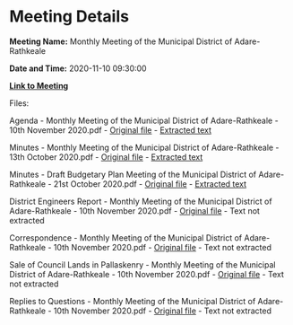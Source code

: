 # Meeting Details

**Meeting Name:** Monthly Meeting of the Municipal District of Adare-Rathkeale

**Date and Time:** 2020-11-10 09:30:00

**[Link to Meeting](https://www.limerick.ie/council/whats-on/monthly-meeting-municipal-district-adare-rathkeale-62)**

Files: 

Agenda - Monthly Meeting of the Municipal District of Adare-Rathkeale - 10th November 2020.pdf - [Original file](https://www.limerick.ie/sites/default/files/media/documents/2020-11/00-agenda-10th-november-2020.pdf) - [Extracted text](./Agenda%20-%C2%A0Monthly%20Meeting%20of%20the%20Municipal%20District%20of%20Adare-Rathkeale%20-%2010th%20November%202020.md)

Minutes - Monthly Meeting of the Municipal District of Adare-Rathkeale - 13th October 2020.pdf - [Original file](https://www.limerick.ie/sites/default/files/media/documents/2020-11/01-a-minutes-of-monthly-meeting-13th-october-2020.pdf) - [Extracted text](./Minutes%20-%C2%A0Monthly%20Meeting%20of%20the%20Municipal%20District%20of%20Adare-Rathkeale%20-%2013th%20October%202020.md)

Minutes - Draft Budgetary Plan Meeting of the Municipal District of Adare-Rathkeale - 21st October 2020.pdf - [Original file](https://www.limerick.ie/sites/default/files/media/documents/2020-11/01-b-minutes-of-draft-budgetary-plan-2021-meeting-21st-october-2020.pdf) - [Extracted text](./Minutes%20-%20Draft%20Budgetary%20Plan%20Meeting%20of%20the%20Municipal%20District%20of%20Adare-Rathkeale%20-%2021st%20October%202020.md)

District Engineers Report - Monthly Meeting of the Municipal District of Adare-Rathkeale - 10th November 2020.pdf - [Original file](https://www.limerick.ie/sites/default/files/media/documents/2020-11/03-district-engineers-report.pdf) - Text not extracted

Correspondence - Monthly Meeting of the Municipal District of Adare-Rathkeale - 10th November 2020.pdf - [Original file](https://www.limerick.ie/sites/default/files/media/documents/2020-11/13-correspondence.pdf) - Text not extracted

Sale of Council Lands in Pallaskenry - Monthly Meeting of the Municipal District of Adare-Rathkeale - 10th November 2020.pdf - [Original file](https://www.limerick.ie/sites/default/files/media/documents/2020-11/04-sale-of-council-lands-in-pallaskenry.pdf) - Text not extracted

Replies to Questions - Monthly Meeting of the Municipal District of Adare-Rathkeale - 10th November 2020.pdf - [Original file](https://www.limerick.ie/sites/default/files/media/documents/2020-11/replies-to-questions-10th-november-2020.pdf) - Text not extracted

